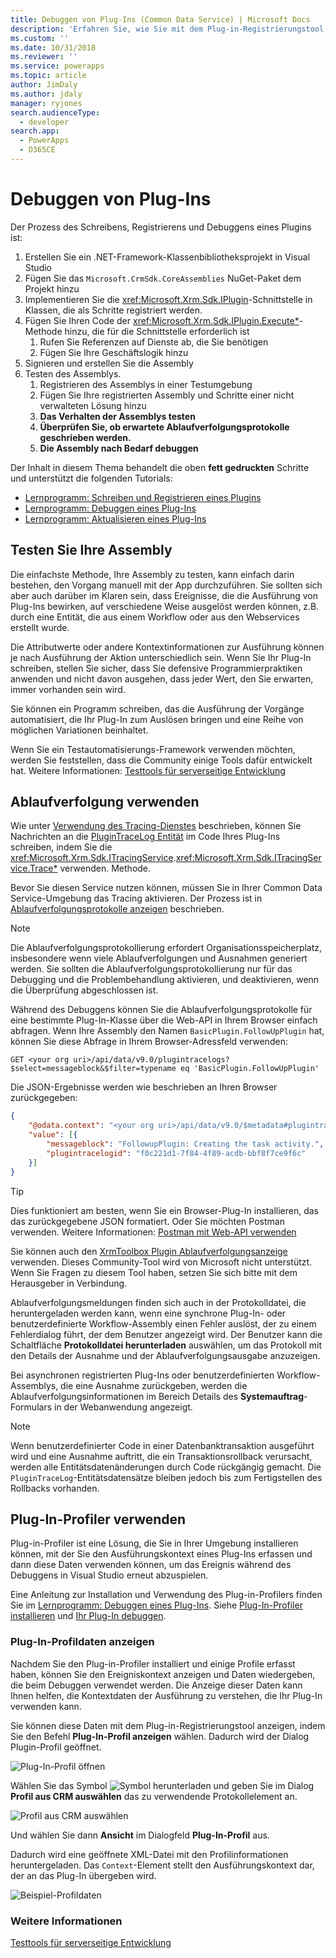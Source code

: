 ```yaml
---
title: Debuggen von Plug-Ins (Common Data Service) | Microsoft Docs
description: 'Erfahren Sie, wie Sie mit dem Plug-in-Registrierungstool Plug-Ins debuggen können.'
ms.custom: ''
ms.date: 10/31/2018
ms.reviewer: ''
ms.service: powerapps
ms.topic: article
author: JimDaly
ms.author: jdaly
manager: ryjones
search.audienceType:
  - developer
search.app:
  - PowerApps
  - D365CE
---
```

# <a name="debug-plug-ins"></a>Debuggen von Plug-Ins

Der Prozess des Schreibens, Registrierens und Debuggens eines Plugins ist:

1. Erstellen Sie ein .NET-Framework-Klassenbibliotheksprojekt in Visual Studio
1. Fügen Sie das `Microsoft.CrmSdk.CoreAssemblies` NuGet-Paket dem Projekt hinzu
1. Implementieren Sie die <xref:Microsoft.Xrm.Sdk.IPlugin>-Schnittstelle in Klassen, die als Schritte registriert werden.
1. Fügen Sie Ihren Code der <xref:Microsoft.Xrm.Sdk.IPlugin.Execute*>-Methode hinzu, die für die Schnittstelle erforderlich ist
    1. Rufen Sie Referenzen auf Dienste ab, die Sie benötigen
    1. Fügen Sie Ihre Geschäftslogik hinzu
1. Signieren und erstellen Sie die Assembly
1. Testen des Assemblys.
    1. Registrieren des Assemblys in einer Testumgebung
    1. Fügen Sie Ihre registrierten Assembly und Schritte einer nicht verwalteten Lösung hinzu
    1. **Das Verhalten der Assemblys testen**
    1. **Überprüfen Sie, ob erwartete Ablaufverfolgungsprotokolle geschrieben werden.**
    1. **Die Assembly nach Bedarf debuggen**

Der Inhalt in diesem Thema behandelt die oben **fett gedruckten** Schritte und unterstützt die folgenden Tutorials:

- [Lernprogramm: Schreiben und Registrieren eines Plugins](tutorial-write-plug-in.md)
- [Lernprogramm: Debuggen eines Plug-Ins](tutorial-debug-plug-in.md)
- [Lernprogramm: Aktualisieren eines Plug-Ins](tutorial-update-plug-in.md)

## <a name="test-your-assembly"></a>Testen Sie Ihre Assembly

Die einfachste Methode, Ihre Assembly zu testen, kann einfach darin bestehen, den Vorgang manuell mit der App durchzuführen. Sie sollten sich aber auch darüber im Klaren sein, dass Ereignisse, die die Ausführung von Plug-Ins bewirken, auf verschiedene Weise ausgelöst werden können, z.B. durch eine Entität, die aus einem Workflow oder aus den Webservices erstellt wurde.

Die Attributwerte oder andere Kontextinformationen zur Ausführung können je nach Ausführung der Aktion unterschiedlich sein. Wenn Sie Ihr Plug-In schreiben, stellen Sie sicher, dass Sie defensive Programmierpraktiken anwenden und nicht davon ausgehen, dass jeder Wert, den Sie erwarten, immer vorhanden sein wird.

Sie können ein Programm schreiben, das die Ausführung der Vorgänge automatisiert, die Ihr Plug-In zum Auslösen bringen und eine Reihe von möglichen Variationen beinhaltet.

Wenn Sie ein Testautomatisierungs-Framework verwenden möchten, werden Sie feststellen, dass die Community einige Tools dafür entwickelt hat. Weitere Informationen: [Testtools für serverseitige Entwicklung](testing-tools-server.md)


## <a name="use-tracing"></a>Ablaufverfolgung verwenden

Wie unter [Verwendung des Tracing-Dienstes](write-plug-in.md#use-the-tracing-service) beschrieben, können Sie Nachrichten an die [PluginTraceLog Entität](reference/entities/plugintracelog.md) im Code Ihres Plug-Ins schreiben, indem Sie die <xref:Microsoft.Xrm.Sdk.ITracingService>.<xref:Microsoft.Xrm.Sdk.ITracingService.Trace*> verwenden. Methode.

Bevor Sie diesen Service nutzen können, müssen Sie in Ihrer Common Data Service-Umgebung das Tracing aktivieren. Der Prozess ist in  [Ablaufverfolgungsprotokolle anzeigen](tutorial-write-plug-in.md#view-trace-logs) beschrieben.

> [!NOTE]
> Die Ablaufverfolgungsprotokollierung erfordert Organisationsspeicherplatz, insbesondere wenn viele Ablaufverfolgungen und Ausnahmen generiert werden. Sie sollten die Ablaufverfolgungsprotokollierung nur für das Debugging und die Problembehandlung aktivieren, und deaktivieren, wenn die Überprüfung abgeschlossen ist.

Während des Debuggens können Sie die Ablaufverfolgungsprotokolle für eine bestimmte Plug-In-Klasse über die Web-API in Ihrem Browser einfach abfragen. Wenn Ihre Assembly den Namen `BasicPlugin.FollowUpPlugin` hat, können Sie diese Abfrage in Ihrem Browser-Adressfeld verwenden:

`GET <your org uri>/api/data/v9.0/plugintracelogs?$select=messageblock&$filter=typename eq 'BasicPlugin.FollowUpPlugin'`

Die JSON-Ergebnisse werden wie beschrieben an Ihren Browser zurückgegeben:


```json
{
    "@odata.context": "<your org uri>/api/data/v9.0/$metadata#plugintracelogs(messageblock)",
    "value": [{
        "messageblock": "FollowupPlugin: Creating the task activity.",
        "plugintracelogid": "f0c221d1-7f84-4f89-acdb-bbf8f7ce9f6c"
    }]
}
```

> [!TIP]
> Dies funktioniert am besten, wenn Sie ein Browser-Plug-In installieren, das das zurückgegebene JSON formatiert. Oder Sie möchten Postman verwenden. Weitere Informationen: [Postman mit Web-API verwenden](/dynamics365/customer-engagement/developer/webapi/use-postman-web-api)
> 
> Sie können auch den [XrmToolbox Plugin Ablaufverfolgungsanzeige](https://www.xrmtoolbox.com/plugins/Cinteros.XrmToolBox.PluginTraceViewer/) verwenden. Dieses Community-Tool wird von Microsoft nicht unterstützt. Wenn Sie Fragen zu diesem Tool haben, setzen Sie sich bitte mit dem Herausgeber in Verbindung.

Ablaufverfolgungsmeldungen finden sich auch in der Protokolldatei, die heruntergeladen werden kann, wenn eine synchrone Plug-In- oder benutzerdefinierte Workflow-Assembly einen Fehler auslöst, der zu einem Fehlerdialog führt, der dem Benutzer angezeigt wird. Der Benutzer kann die Schaltfläche **Protokolldatei herunterladen** auswählen, um das Protokoll mit den Details der Ausnahme und der Ablaufverfolgungsausgabe anzuzeigen.

Bei asynchronen registrierten Plug-Ins oder benutzerdefinierten Workflow-Assemblys, die eine Ausnahme zurückgeben, werden die Ablaufverfolgungsinformationen im Bereich Details des **Systemauftrag**-Formulars in der Webanwendung angezeigt.

> [!NOTE]
> Wenn benutzerdefinierter Code in einer Datenbanktransaktion ausgeführt wird und eine Ausnahme auftritt, die ein Transaktionsrollback verursacht, werden alle Entitätsdatenänderungen durch Code rückgängig gemacht. Die `PluginTraceLog`-Entitätsdatensätze bleiben jedoch bis zum Fertigstellen des Rollbacks vorhanden.

## <a name="use-plug-in-profiler"></a>Plug-In-Profiler verwenden

Plug-in-Profiler ist eine Lösung, die Sie in Ihrer Umgebung installieren können, mit der Sie den Ausführungskontext eines Plug-Ins erfassen und dann diese Daten verwenden können, um das Ereignis während des Debuggens in Visual Studio erneut abzuspielen.

Eine Anleitung zur Installation und Verwendung des Plug-in-Profilers finden Sie im [Lernprogramm: Debuggen eines Plug-Ins](tutorial-debug-plug-in.md). Siehe [Plug-In-Profiler installieren](tutorial-debug-plug-in.md#install-plug-in-profiler) und [Ihr Plug-In debuggen](tutorial-debug-plug-in.md#debug-your-plug-in).

### <a name="view-plug-in-profile-data"></a>Plug-In-Profildaten anzeigen

Nachdem Sie den Plug-in-Profiler installiert und einige Profile erfasst haben, können Sie den Ereigniskontext anzeigen und Daten wiedergeben, die beim Debuggen verwendet werden. Die Anzeige dieser Daten kann Ihnen helfen, die Kontextdaten der Ausführung zu verstehen, die Ihr Plug-In verwenden kann.

Sie können diese Daten mit dem Plug-in-Registrierungstool anzeigen, indem Sie den Befehl **Plug-In-Profil anzeigen** wählen. Dadurch wird der Dialog Plugin-Profil geöffnet.

![Plug-In-Profil öffnen](media/view-plug-in-profile.png)

Wählen Sie das Symbol ![Symbol herunterladen](media/prt-down-arrow-icon.png) und geben Sie im Dialog **Profil aus CRM auswählen** das zu verwendende Protokollelement an.

![Profil aus CRM auswählen](media/prt-select-profile-from-crm.png)

Und wählen Sie dann **Ansicht** im Dialogfeld **Plug-In-Profil** aus.

Dadurch wird eine geöffnete XML-Datei mit den Profilinformationen heruntergeladen. Das `Context`-Element stellt den Ausführungskontext dar, der an das Plug-In übergeben wird.

![Beispiel-Profildaten](media/prt-example-profile-data.png)

### <a name="more-information"></a>Weitere Informationen

[Testtools für serverseitige Entwicklung](testing-tools-server.md)